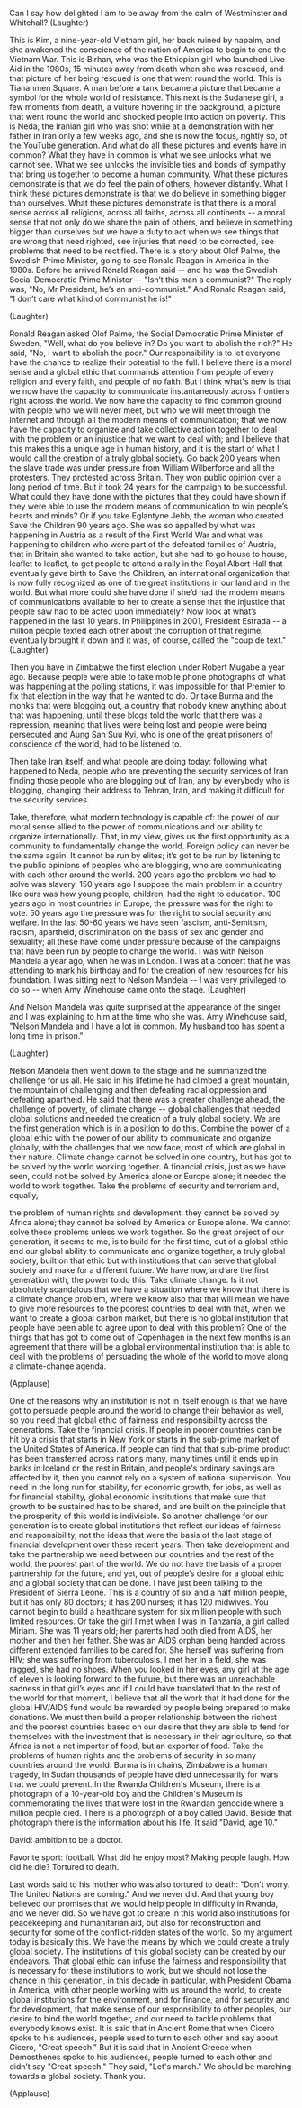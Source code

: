 
Can I say how delighted I am to be away
from the calm of Westminster and Whitehall? 
(Laughter)

This is Kim, a nine-year-old Vietnam girl,
her back ruined by napalm,
and she awakened the conscience of the nation of America
to begin to end the Vietnam War.
This is Birhan, who was the Ethiopian girl
who launched Live Aid in the 1980s,
15 minutes away from death when she was rescued,
and that picture of her being rescued is one that went round the world.
This is Tiananmen Square.
A man before a tank became a picture
that became a symbol for the whole world of resistance.
This next is the Sudanese girl,
a few moments from death,
a vulture hovering in the background,
a picture that went round the world
and shocked people into action on poverty.
This is Neda, the Iranian girl
who was shot while at a demonstration with her father in Iran
only a few weeks ago, and she is now the focus, rightly so,
of the YouTube generation.
And what do all these pictures and events have in common?
What they have in common is what we see unlocks
what we cannot see.
What we see unlocks the invisible ties
and bonds of sympathy that bring us together
to become a human community.
What these pictures demonstrate is that
we do feel the pain of others,
however distantly.
What I think these pictures demonstrate
is that we do believe in something bigger than ourselves.
What these pictures demonstrate is
that there is a moral sense across all religions, across all faiths,
across all continents -- a moral sense that
not only do we share the pain of others,
and believe in something bigger than ourselves
but we have a duty to act when we see things
that are wrong that need righted,
see injuries that need to be corrected,
see problems that need to be rectified.
There is a story about Olof Palme, the Swedish Prime Minister,
going to see Ronald Reagan in America in the 1980s.
Before he arrived Ronald Reagan said --
and he was the Swedish Social Democratic Prime Minister --
&quot;Isn’t this man a communist?&quot;
The reply was, &quot;No, Mr President, he’s an anti-communist.&quot;
And Ronald Reagan said, &quot;I don’t care what kind of communist he is!&quot;

(Laughter)

Ronald Reagan asked Olof Palme,
the Social Democratic Prime Minister of Sweden,
&quot;Well, what do you believe in? Do you want to abolish the rich?&quot;
He said, &quot;No, I want to abolish the poor.&quot;
Our responsibility is to let everyone have the chance
to realize their potential to the full.
I believe there is a moral sense and a global ethic
that commands attention from people of every religion
and every faith, and people of no faith.
But I think what&#39;s new is that we now have the capacity
to communicate instantaneously across frontiers
right across the world.
We now have the capacity to find common ground
with people who we will never meet,
but who we will meet through the Internet and through
all the modern means of communication;
that we now have the capacity to organize
and take collective action together
to deal with the problem or an injustice
that we want to deal with;
and I believe that this makes this a unique age in human history,
and it is the start of what I would call
the creation of a truly global society.
Go back 200 years when the slave trade was
under pressure from William Wilberforce and all the protesters.
They protested across Britain.
They won public opinion over a long period of time.
But it took 24 years for the campaign to be successful.
What could they have done with the pictures that they could have shown
if they were able to use the modern means of communication
to win people’s hearts and minds?
Or if you take Eglantyne Jebb,
the woman who created Save the Children 90 years ago.
She was so appalled by what was happening in Austria
as a result of the First World War and what was happening to children
who were part of the defeated families of Austria,
that in Britain she wanted to take action,
but she had to go house to house,
leaflet to leaflet, to get people to attend a rally
in the Royal Albert Hall
that eventually gave birth to Save the Children,
an international organization that is now fully recognized
as one of the great institutions in our land and in the world.
But what more could she have done
if she’d had the modern means of communications available to her
to create a sense that the injustice that people saw
had to be acted upon immediately?
Now look at what’s happened in the last 10 years.
In Philippines in 2001, President Estrada --
a million people texted each other about the corruption of that regime,
eventually brought it down and it was, of course, called the &quot;coup de text.&quot; 
(Laughter)

Then you have in Zimbabwe the first election under Robert Mugabe a year ago.
Because people were able to take mobile phone photographs
of what was happening at the polling stations, it was impossible
for that Premier to fix that election in the way that he wanted to do.
Or take Burma and the monks that were blogging out,
a country that nobody knew anything about that was happening, until these blogs
told the world that there was a repression,
meaning that lives were being lost
and people were being persecuted and Aung San Suu Kyi,
who is one of the great prisoners of conscience of the world,
had to be listened to.

Then take Iran itself, and what people are doing today:
following what happened to Neda,
people who are preventing the security services of Iran finding those people
who are blogging out of Iran, any by everybody who is blogging,
changing their address to Tehran, Iran,
and making it difficult for the security services.

Take, therefore, what modern technology is capable of:
the power of our moral sense allied to the power of communications
and our ability to organize internationally.
That, in my view, gives us the first opportunity as a community
to fundamentally change the world.
Foreign policy can never be the same again. It cannot be run by elites;
it’s got to be run by listening to the public opinions of peoples who are blogging,
who are communicating with each other around the world.
200 years ago the problem we had to solve was slavery.
150 years ago I suppose the main problem in a country like ours
was how young people, children, had the right to education.
100 years ago in most countries in Europe, the pressure was for the right to vote.
50 years ago the pressure was for the right to social security and welfare.
In the last 50-60 years we have seen fascism, anti-Semitism, racism, apartheid,
discrimination on the basis of sex and gender and sexuality;
all these have come under pressure
because of the campaigns that have been run by people to change the world.
I was with Nelson Mandela a year ago, when he was in London.
I was at a concert that he was attending to mark his birthday
and for the creation of new resources for his foundation.
I was sitting next to Nelson Mandela -- I was very privileged to do so --
when Amy Winehouse came onto the stage. 
(Laughter)

And Nelson Mandela was quite surprised at the appearance of the singer
and I was explaining to him at the time who she was.
Amy Winehouse said, &quot;Nelson Mandela and I have a lot in common.
My husband too has spent a long time in prison.&quot;

(Laughter)

Nelson Mandela then went down to the stage
and he summarized the challenge for us all.
He said in his lifetime he had climbed a great mountain, the mountain
of challenging and then defeating racial oppression and defeating apartheid.
He said that there was a greater challenge ahead,
the challenge of poverty, of climate change -- global challenges
that needed global solutions
and needed the creation of a truly global society.
We are the first generation which is in a position to do this.
Combine the power of a global ethic
with the power of our ability to communicate
and organize globally, with the challenges that we now face,
most of which are global in their nature.
Climate change cannot be solved in one country,
but has got to be solved by the world working together.
A financial crisis, just as we have seen, could not be solved
by America alone or Europe alone;
it needed the world to work together.
Take the problems of security and terrorism and, equally,

the problem of human rights and development:
they cannot be solved by Africa alone;
they cannot be solved by America or Europe alone.
We cannot solve these problems unless we work together.
So the great project of our generation, it seems to me,
is to build for the first time, out of a global ethic
and our global ability to communicate
and organize together, a truly global society,
built on that ethic but with institutions
that can serve that global society and make for a different future.
We have now, and are the first generation with, the power to do this.
Take climate change. Is it not absolutely scandalous
that we have a situation
where we know that there is a climate change problem,
where we know also that that will mean we have to give more resources
to the poorest countries to deal with that,
when we want to create a global carbon market,
but there is no global institution
that people have been able to agree upon
to deal with this problem?
One of the things that has got to come out of Copenhagen in the next few months
is an agreement that there will be
a global environmental institution
that is able to deal
with the problems of persuading the whole of the world
to move along a climate-change agenda.

(Applause)

One of the reasons why an institution is not in itself enough
is that we have got to persuade people around the world
to change their behavior as well,
so you need that global ethic of fairness and responsibility
across the generations.
Take the financial crisis.
If people in poorer countries can be hit by a crisis that starts in New York
or starts in the sub-prime market of the United States of America.
If people can find that that sub-prime product
has been transferred across nations
many, many times until it ends up in banks in Iceland
or the rest in Britain,
and people&#39;s ordinary savings are affected by it,
then you cannot rely on a system of national supervision.
You need in the long run for stability, for economic growth,
for jobs, as well as for financial stability,
global economic institutions that make sure
that growth to be sustained has to be shared,
and are built on the principle
that the prosperity of this world is indivisible.
So another challenge for our generation is to create global institutions
that reflect our ideas of fairness and responsibility,
not the ideas that were the basis
of the last stage of financial development over these recent years.
Then take development and take the partnership we need between our countries
and the rest of the world, the poorest part of the world.
We do not have the basis of a proper partnership for the future,
and yet, out of people’s desire for a global ethic
and a global society that can be done.
I have just been talking to the President of Sierra Leone.
This is a country of six and a half million people,
but it has only 80 doctors; it has 200 nurses;
it has 120 midwives.
You cannot begin to build a healthcare system for six million people
with such limited resources.
Or take the girl I met when I was in Tanzania,
a girl called Miriam.
She was 11 years old; her parents had both died from AIDS,
her mother and then her father.
She was an AIDS orphan being handed
across different extended families to be cared for.
She herself was suffering from HIV;
she was suffering from tuberculosis.
I met her in a field, she was ragged, she had no shoes.
When you looked in her eyes, any girl at the age of eleven
is looking forward to the future,
but there was an unreachable sadness in that girl’s eyes
and if I could have translated that to the rest of the world for that moment,
I believe that all the work that it had done for the global HIV/AIDS fund
would be rewarded by people being prepared to make donations.
We must then build a proper relationship between the richest and
the poorest countries
based on our desire that they are able to fend for themselves
with the investment that is necessary in their agriculture,
so that Africa is not a net importer of food, but an exporter of food.
Take the problems of human rights and
the problems of security in so many countries around the world.
Burma is in chains, Zimbabwe is a human tragedy,
in Sudan thousands of people have died unnecessarily
for wars that we could prevent.
In the Rwanda Children&#39;s Museum,
there is a photograph of a 10-year-old boy
and the Children&#39;s Museum is commemorating the lives that were lost
in the Rwandan genocide where a million people died.
There is a photograph of a boy called David.
Beside that photograph there is the information about his life.
It said &quot;David, age 10.&quot;

David: ambition to be a doctor.

Favorite sport: football. What did he enjoy most?
Making people laugh.
How did he die?
Tortured to death.

Last words said to his mother who was also tortured to death:
&quot;Don&#39;t worry. The United Nations are coming.&quot;
And we never did.
And that young boy believed our promises
that we would help people in difficulty in Rwanda,
and we never did.
So we have got to create in this world also
institutions for peacekeeping and humanitarian aid,
but also for reconstruction and security
for some of the conflict-ridden states of the world.
So my argument today is basically this.
We have the means by which we could create a truly global society.
The institutions of this global society can be created by our endeavors.
That global ethic can infuse the fairness and responsibility that is necessary
for these institutions to work,
but we should not lose the chance in this generation,
in this decade in particular, with President Obama in America,
with other people working with us around the world,
to create global institutions for the environment,
and for finance,
and for security and for development,
that make sense of our responsibility to other peoples,
our desire to bind the world together, and
our need to tackle problems that everybody knows exist.
It is said that in Ancient Rome that when Cicero spoke to his audiences,
people used to turn to each other and say about Cicero, &quot;Great speech.&quot;
But it is said that in Ancient Greece
when Demosthenes spoke to his audiences,
people turned to each other and didn’t say &quot;Great speech.&quot;
They said, &quot;Let&#39;s march.&quot;
We should be marching towards a global society.
Thank you.

(Applause)


